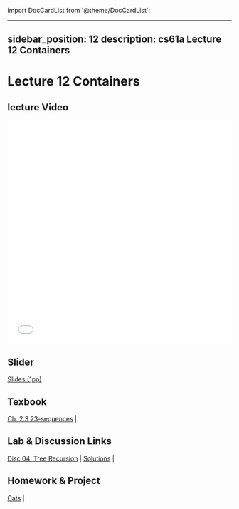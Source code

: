 import DocCardList from '@theme/DocCardList';

---
sidebar_position: 12
description: cs61a  Lecture 12 Containers
---
# Lecture 12 Containers
## lecture Video

<iframe src="//player.bilibili.com/player.html?aid=277746636&bvid=BV17c411f78k&cid=1311465503&p=1&high_quality=1&danmaku=0" scrolling="no" border="0" frameborder="no" framespacing="0" allowfullscreen="true" allowfullscreen="allowfullscreen" width="100%" height="500" scrolling="no" frameborder="0" sandbox="allow-top-navigation allow-same-origin allow-forms allow-scripts"> </iframe>

## Slider
[Slides (1pp)](/resource/cs61a/12-Containers_1pp.pdf)
## Texbook
[Ch. 2.3 23-sequences](./ch/23-sequences.md) | 

## Lab & Discussion Links
[Disc 04: Tree Recursion](./dis/disc04.md) | [Solutions](./dis/sol-disc04.md) | 

## Homework & Project
[Cats](./project/cats.md) | 


<DocCardList />
